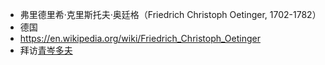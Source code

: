 - 弗里德里希·克里斯托夫·奥廷格（Friedrich Christoph Oetinger, 1702-1782）
- 德国
- https://en.wikipedia.org/wiki/Friedrich_Christoph_Oetinger
- 拜访[青岑多夫]([[尼古劳斯·路德维希·青岑多夫]])